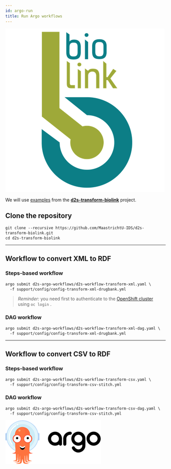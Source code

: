```yaml
---
id: argo-run
title: Run Argo workflows
---
```


[![BioLink model](/img/biolink-logo.png)](https://github.com/MaastrichtU-IDS/d2s-transform-biolink)

We will use [examples](https://github.com/MaastrichtU-IDS/d2s-transform-biolink/tree/master/support/config) from the [**d2s-transform-biolink**](https://github.com/MaastrichtU-IDS/d2s-transform-biolink) project.

## Clone the repository

```shell
git clone --recursive https://github.com/MaastrichtU-IDS/d2s-transform-biolink.git
cd d2s-transform-biolink
```

---

## Workflow to convert XML to RDF

### Steps-based workflow

```shell
argo submit d2s-argo-workflows/d2s-workflow-transform-xml.yaml \
  -f support/config/config-transform-xml-drugbank.yml
```

> *Reminder:* you need first to authenticate to the [OpenShift cluster](https://app.dsri.unimaas.nl:8443/) using `oc login` .

### DAG workflow

```shell
argo submit d2s-argo-workflows/d2s-workflow-transform-xml-dag.yaml \
  -f support/config/config-transform-xml-drugbank.yml
```

---

## Workflow to convert CSV to RDF

### Steps-based workflow

```shell
argo submit d2s-argo-workflows/d2s-workflow-transform-csv.yaml \
  -f support/config/config-transform-csv-stitch.yml
```

### DAG workflow

```shell
argo submit d2s-argo-workflows/d2s-workflow-transform-csv-dag.yaml \
  -f support/config/config-transform-csv-stitch.yml
```

![Argo project](/img/argo-logo.png)